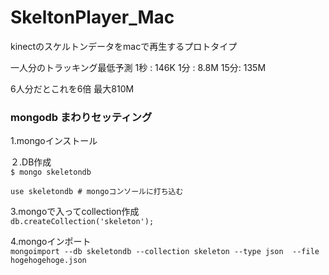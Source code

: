 # SkeltonPlayer_Mac
kinectのスケルトンデータをmacで再生するプロトタイプ

一人分のトラッキング最低予測
1秒 : 146K
1分 : 8.8M
15分: 135M

6人分だとこれを6倍
最大810M

### mongodb まわりセッティング 

 1.mongoインストール  

 ２.DB作成  
 `$ mongo skeletondb` 
 
 `use skeletondb # mongoコンソールに打ち込む` 

 3.mongoで入ってcollection作成  
 `db.createCollection('skeleton');`

 4.mongoインポート  
 `mongoimport --db skeletondb --collection skeleton --type json  --file  hogehogehoge.json`

